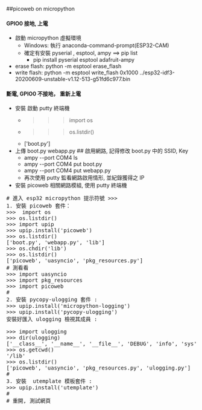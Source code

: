 ##picoweb on micropython
#### GPIO0 接地, 上電
* 啟動 micropython 虛擬環境
    * Windows: 執行 anaconda-command-prompt(ESP32-CAM)
    * 確定有安裝 pyserial , esptool, ampy ==> pip list
        * pip install pyserial esptool adafruit-ampy
* erase flash: python -m esptool erase_flash
* write flash: python -m  esptool write_flash 0x1000 ../esp32-idf3-20200609-unstable-v1.12-513-g51fd6c977.bin
#### 斷電, GPIO0 不接地， 重新上電
* 安裝 啟動 putty 終端機
    * >>> import os
    * >>> os.listdir()
    * ['boot.py']
* 上傳 boot.py webapp.py ## 啟用網路, 記得修改 boot.py 中的 SSID, Key
    * ampy --port COM4 ls
    * ampy --port COM4 put boot.py
    * ampy --port COM4 put webapp.py
    * 再次使用 putty 監看網路啟用情形, 並紀錄獲得之 IP
* 安裝 picoweb 相關網路模組, 使用 putty 終端機
<pre>
# 進入 esp32 micropython 提示符號 >>>
1. 安裝 picoweb 套件：
>>>  import os
>>> os.listdir()
>>> import upip
>>> upip.install('picoweb')
>>> os.listdir()
['boot.py', 'webapp.py', 'lib']
>>> os.chdir('lib')
>>> os.listdir()
['picoweb', 'uasyncio', 'pkg_resources.py']
# 測看看
>>> import uasyncio   
>>> import pkg_resources    
>>> import picoweb
#
2. 安裝 pycopy-ulogging 套件 : 
>>> upip.install('micropython-logging')
>>> upip.install('pycopy-ulogging') 
安裝好匯入 ulogging 檢視其成員 :

>>> import ulogging 
>>> dir(ulogging) 
['__class__', '__name__', '__file__', 'DEBUG', 'info', 'sys', 'debug', 'getLogger', 'CRITICAL', 'ERROR', 'WARNING', 'INFO', 'NOTSET', '_level_dict', '_stream', 'Logger', '_level', '_loggers', 'basicConfig']
>>> os.getcwd() 
'/lib' 
>>> os.listdir() 
['picoweb', 'uasyncio', 'pkg_resources.py', 'ulogging.py']
#
3. 安裝  utemplate 模板套件 :
>>> upip.install('utemplate')
#
# 重開, 測試網頁
</pre>